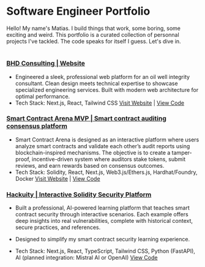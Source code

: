 # Software Engineer Portfolio
Hello! My name's Matias. I build things that work, some boring, some exciting and weird. This portfolio is a curated collection of personnal projects I've tackled.
The code speaks for itself I guess. Let's dive in.
#
### [BHD Consulting | Website](https://github.com/l3miage-freundgm/DHBConsulting-website)
- Engineered a sleek, professional web platform for an oil well integrity consultant. Clean design meets technical expertise to showcase specialized engineering services. Built with modern web architecture for optimal performance.
- Tech Stack: Next.js, React, Tailwind CSS
[Visit Website](https://bhd-consulting-website.vercel.app/) | [View Code](https://github.com/l3miage-freundgm/DHBConsulting-website)
### [Smart Contract Arena MVP | Smart contract auditing consensus platform]()
- Smart Contract Arena is designed as an interactive platform where users analyze smart contracts and validate each other’s audit reports using blockchain-inspired mechanisms. The objective is to create a tamper-proof, incentive-driven system where auditors stake tokens, submit reviews, and earn rewards based on consensus outcomes.
- Tech Stack: Solidity, React, Next.js, Web3.js/Ethers.js, Hardhat/Foundry, Docker
[Visit Website]() | [View Code]()

### [Hackuity | Interactive Solidity Security Platform]() 
- Built a professional, AI-powered learning platform that teaches smart contract security through interactive scenarios. Each example offers deep insights into real vulnerabilities, complete with historical context, secure practices, and references.
- Designed to simplify my smart contract security learning experience.

- Tech Stack: Next.js, React, TypeScript, Tailwind CSS, Python (FastAPI), AI (planned integration: Mistral AI or OpenAI)
[View Code](https://github.com/l3miage-freundgm/hackuity)

